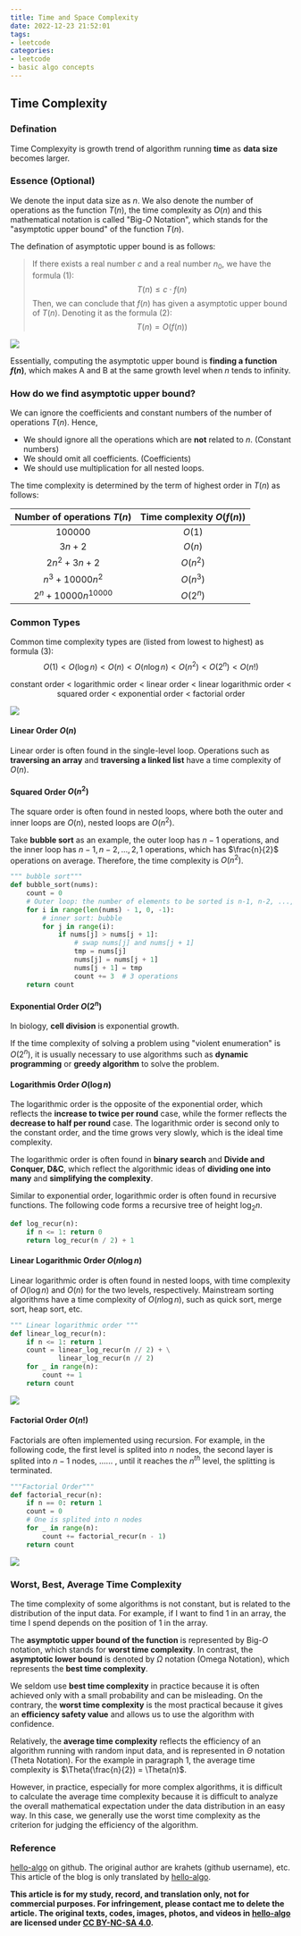 ```yaml
---
title: Time and Space Complexity
date: 2022-12-23 21:52:01
tags: 
- leetcode
categories:
- leetcode
- basic algo concepts
---
```


## Time Complexity

### Defination

Time Complexyity is growth trend of algorithm running **time** as **data size** becomes larger.

### Essence (Optional)

We denote the input data size as $n$. We also denote the number of operations as the function $T(n)$, the time complexity as $O(n)$ and this mathematical notation is called "Big-$O$ Notation", which stands for the "asymptotic upper bound" of the function $T(n)$.

<!--more-->

The defination of asymptotic upper bound is as follows:

> If there exists a real number $c$ and a real number $n_0$, we have the formula (1):
> $$
> T(n) \leq c \cdot f(n)
> $$
> Then, we can conclude that $f(n)$ has given a asymptotic upper bound of $T(n)$. Denoting it as the formula (2):
> $$
> T(n) = O(f(n))
> $$
> 

![](https://i.imgur.com/BjKRMsu.png)

Essentially, computing the asymptotic upper bound is **finding a function $f(n)$**, which makes A and B at the same growth level when $n$ tends to infinity.

### How do we find asymptotic upper bound?

We can ignore the coefficients and constant numbers of the number of operations $T(n)$. Hence,

- We should ignore all the operations which are **not** related to $n$. (Constant numbers)
- We should omit all coefficients. (Coefficients)
- We should use multiplication for all nested loops.

The time complexity is determined by the term of highest order in $T(n)$ as follows:

| Number of operations $T(n)$ | Time complexity $O(f(n))$ |
| :-------------------------: | :-----------------------: |
|           100000            |          $O(1)$           |
|           $3n+2$            |          $O(n)$           |
|         $2n^2+3n+2$         |         $O(n^2)$          |
|       $n^3+10000n^2$        |         $O(n^3)$          |
|    $2^n+10000n^{10000}$     |         $O(2^n)$          |

### Common Types

Common time complexity types are (listed from lowest to highest) as formula (3):
$$
O(1) < O(\log n) < O(n) < O(n\log n) < O(n^2) < O(2^n) < O(n!)
$$

<center>constant order < logarithmic order < linear order < linear logarithmic order < squared order < exponential order < factorial order</center>

![](https://i.imgur.com/Pwe2C7e.png)

#### Linear Order $O(n)$

Linear order is often found in the single-level loop. Operations such as **traversing an array** and **traversing a linked list** have a time complexity of $O(n)$.

#### Squared Order $O(n^2)$

The square order is often found in nested loops, where both the outer and inner loops are $O(n)$, nested loops are $O(n^2)$.

Take **bubble sort** as an example, the outer loop has $n-1$ operations, and the inner loop has $n-1, n-2, ..., 2, 1$ operations, which has $\frac{n}{2}$ operations on average. Therefore, the time complexity is $O(n^2)$.

```python
""" bubble sort"""
def bubble_sort(nums):
    count = 0
    # Outer loop: the number of elements to be sorted is n-1, n-2, ..., 1
    for i in range(len(nums) - 1, 0, -1):
        # inner sort: bubble
        for j in range(i):
            if nums[j] > nums[j + 1]:
                # swap nums[j] and nums[j + 1]
                tmp = nums[j]
                nums[j] = nums[j + 1]
                nums[j + 1] = tmp
                count += 3  # 3 operations
    return count
```

#### Exponential Order $O(2^n)$

In biology, **cell division** is exponential growth.

If the time complexity of solving a problem using "violent enumeration" is $O(2^n)$, it is usually necessary to use algorithms such as **dynamic programming** or **greedy algorithm** to solve the problem.

#### Logarithmis Order $O(\log n)$

The logarithmic order is the opposite of the exponential order, which reflects the **increase to twice per round** case, while the former reflects the **decrease to half per round** case. The logarithmic order is second only to the constant order, and the time grows very slowly, which is the ideal time complexity.

The logarithmic order is often found in **binary search** and **Divide and Conquer, D&C**, which reflect the algorithmic ideas of **dividing one into many** and **simplifying the complexity**.

Similar to exponential order, logarithmic order is often found in recursive functions. The following code forms a recursive tree of height $\log_2n$.

```python
def log_recur(n):
    if n <= 1: return 0
    return log_recur(n / 2) + 1
```

#### Linear Logarithmic Order $O(n\log n)$

Linear logarithmic order is often found in nested loops, with time complexity of $O(\log n)$ and $O(n)$ for the two levels, respectively. Mainstream sorting algorithms have a time complexity of $O(n\log n)$, such as quick sort, merge sort, heap sort, etc.

```python
""" Linear logarithmic order """
def linear_log_recur(n):
    if n <= 1: return 1
    count = linear_log_recur(n // 2) + \
            linear_log_recur(n // 2)
    for _ in range(n):
        count += 1
    return count
```

![](https://i.imgur.com/z6imbL1.png)

####  Factorial Order $O(n!)$

Factorials are often implemented using recursion. For example, in the following code, the first level is splited into $n$ nodes, the second layer is splited into $n-1$ nodes, ...... , until it reaches the $n^{th}$ level, the splitting is terminated.

```python
"""Factorial Order"""
def factorial_recur(n):
    if n == 0: return 1
    count = 0
    # One is splited into n nodes
    for _ in range(n):
        count += factorial_recur(n - 1)
    return count
```

![](https://i.imgur.com/5R2ceAL.png)

### Worst, Best, Average Time Complexity

The time complexity of some algorithms is not constant, but is related to the distribution of the input data. For example, if I want to find 1 in an array, the time I spend depends on the position of 1 in the array.

The **asymptotic upper bound of the function** is represented by Big-$O$ notation, which stands for **worst time complexity**. In contrast, the **asymptotic lower bound** is denoted by $\Omega$ notation (Omega Notation), which represents the **best time complexity**.

We seldom use **best time complexity** in practice because it is often achieved only with a small probability and can be misleading. On the contrary, the **worst time complexity** is the most practical because it gives an **efficiency safety value** and allows us to use the algorithm with confidence.

Relatively, the **average time complexity** reflects the efficiency of an algorithm running with random input data, and is represented in $\Theta$ notation (Theta Notation). For the example in paragraph 1, the average time complexity is $\Theta(\frac{n}{2}) = \Theta(n)$.

However, in practice, especially for more complex algorithms, it is difficult to calculate the average time complexity because it is difficult to analyze the overall mathematical expectation under the data distribution in an easy way. In this case, we generally use the worst time complexity as the criterion for judging the efficiency of the algorithm.

### Reference

[hello-algo](https://github.com/krahets/hello-algo) on github. The original author are krahets (github username), etc. This article of the blog is only translated by [hello-algo](https://github.com/krahets/hello-algo).

**This article is for my study, record, and translation only, not for commercial purposes. For infringement, please contact me to delete the article. The original texts, codes, images, photos, and videos in [hello-algo](https://github.com/krahets/hello-algo) are licensed under [CC BY-NC-SA 4.0](https://creativecommons.org/licenses/by-nc-sa/4.0/).**
